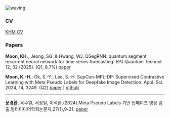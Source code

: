 ![waving](https://capsule-render.vercel.app/api?type=waving&height=200&text=Hi,%20I'm%20MOON!&fontAlign=60&fontAlignY=40&color=gradient&customColorList=6)

<h3>CV</h3>

[KHM CV](https://drive.google.com/file/d/1F63QIG-Y1aNlkVmNygS2BcvysxB4OlqH/view?usp=sharing)

<h3>Papers</h3>

<strong>Moon, KH.</strong>, Jeong, SG. & Hwang, WJ. QSegRNN: quantum segment recurrent neural network for time series forecasting. EPJ Quantum Technol. 12, 32 (2025). (Q1, 8.7%)
[paper](https://doi.org/10.1140/epjqt/s40507-025-00333-6)

<strong>Moon, K.-H.</strong>; Ok, S.-Y.; Lee, S.-H. SupCon-MPL-DP: Supervised Contrastive Learning with Meta Pseudo Labels for Deepfake Image Detection. Appl. Sci. 2024, 14, 3249. (Q2)
[paper](https://www.mdpi.com/2076-3417/14/8/3249) | [github](https://github.com/drmoon-1st/SupCon-MPL)

----

<strong>문경환</strong>, 옥수열, 서정일, 이석환.(2024).Meta Pseudo Labels 기반 딥페이크 영상 검출.멀티미디어학회논문지,27(1),9-21. 
[paper](https://www.kci.go.kr/kciportal/ci/sereArticleSearch/ciSereArtiView.kci?sereArticleSearchBean.artiId=ART003048387)
